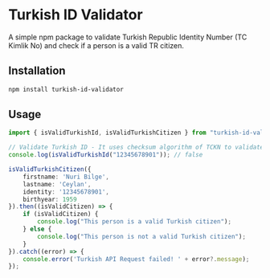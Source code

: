 # Turkish ID Validator

A simple npm package to validate Turkish Republic Identity Number (TC Kimlik No) and check if a person is a valid TR citizen.

## Installation

```bash
npm install turkish-id-validator
```

## Usage

```ts
import { isValidTurkishId, isValidTurkishCitizen } from "turkish-id-validator";

// Validate Turkish ID - It uses checksum algorithm of TCKN to validate
console.log(isValidTurkishId("12345678901")); // false

isValidTurkishCitizen({
    firstname: 'Nuri Bilge', 
    lastname: 'Ceylan', 
    identity: '12345678901', 
    birthyear: 1959
}).then((isValidCitizen) => {
    if (isValidCitizen) {
        console.log("This person is a valid Turkish citizen");
    } else {
        console.log("This person is not a valid Turkish citizen");
    }
}).catch((error) => {
    console.error('Turkish API Request failed! ' + error?.message);
});

```
